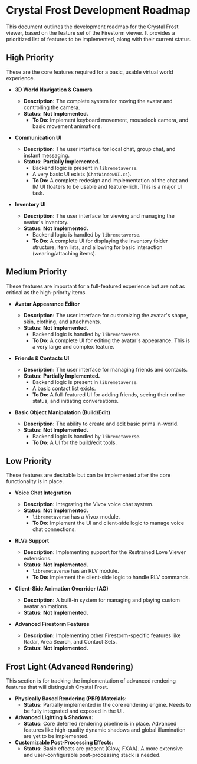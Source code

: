 # Crystal Frost Development Roadmap

This document outlines the development roadmap for the Crystal Frost viewer, based on the feature set of the Firestorm viewer. It provides a prioritized list of features to be implemented, along with their current status.

## High Priority

These are the core features required for a basic, usable virtual world experience.

*   **3D World Navigation & Camera**
    *   **Description:** The complete system for moving the avatar and controlling the camera.
    *   **Status:** **Not Implemented.**
        *   **To Do:** Implement keyboard movement, mouselook camera, and basic movement animations.

*   **Communication UI**
    *   **Description:** The user interface for local chat, group chat, and instant messaging.
    *   **Status:** **Partially Implemented.**
        *   Backend logic is present in `libremetaverse`.
        *   A very basic UI exists (`ChatWindowUI.cs`).
        *   **To Do:** A complete redesign and implementation of the chat and IM UI floaters to be usable and feature-rich. This is a major UI task.

*   **Inventory UI**
    *   **Description:** The user interface for viewing and managing the avatar's inventory.
    *   **Status:** **Not Implemented.**
        *   Backend logic is handled by `libremetaverse`.
        *   **To Do:** A complete UI for displaying the inventory folder structure, item lists, and allowing for basic interaction (wearing/attaching items).

## Medium Priority

These features are important for a full-featured experience but are not as critical as the high-priority items.

*   **Avatar Appearance Editor**
    *   **Description:** The user interface for customizing the avatar's shape, skin, clothing, and attachments.
    *   **Status:** **Not Implemented.**
        *   Backend logic is handled by `libremetaverse`.
        *   **To Do:** A complete UI for editing the avatar's appearance. This is a very large and complex feature.

*   **Friends & Contacts UI**
    *   **Description:** The user interface for managing friends and contacts.
    *   **Status:** **Partially Implemented.**
        *   Backend logic is present in `libremetaverse`.
        *   A basic contact list exists.
        *   **To Do:** A full-featured UI for adding friends, seeing their online status, and initiating conversations.

*   **Basic Object Manipulation (Build/Edit)**
    *   **Description:** The ability to create and edit basic prims in-world.
    *   **Status:** **Not Implemented.**
        *   Backend logic is handled by `libremetaverse`.
        *   **To Do:** A UI for the build/edit tools.

## Low Priority

These features are desirable but can be implemented after the core functionality is in place.

*   **Voice Chat Integration**
    *   **Description:** Integrating the Vivox voice chat system.
    *   **Status:** **Not Implemented.**
        *   `libremetaverse` has a Vivox module.
        *   **To Do:** Implement the UI and client-side logic to manage voice chat connections.

*   **RLVa Support**
    *   **Description:** Implementing support for the Restrained Love Viewer extensions.
    *   **Status:** **Not Implemented.**
        *   `libremetaverse` has an RLV module.
        *   **To Do:** Implement the client-side logic to handle RLV commands.

*   **Client-Side Animation Overrider (AO)**
    *   **Description:** A built-in system for managing and playing custom avatar animations.
    *   **Status:** **Not Implemented.**

*   **Advanced Firestorm Features**
    *   **Description:** Implementing other Firestorm-specific features like Radar, Area Search, and Contact Sets.
    *   **Status:** **Not Implemented.**

## Frost Light (Advanced Rendering)

This section is for tracking the implementation of advanced rendering features that will distinguish Crystal Frost.

*   **Physically Based Rendering (PBR) Materials:**
    *   **Status:** Partially implemented in the core rendering engine. Needs to be fully integrated and exposed in the UI.
*   **Advanced Lighting & Shadows:**
    *   **Status:** Core deferred rendering pipeline is in place. Advanced features like high-quality dynamic shadows and global illumination are yet to be implemented.
*   **Customizable Post-Processing Effects:**
    *   **Status:** Basic effects are present (Glow, FXAA). A more extensive and user-configurable post-processing stack is needed.
